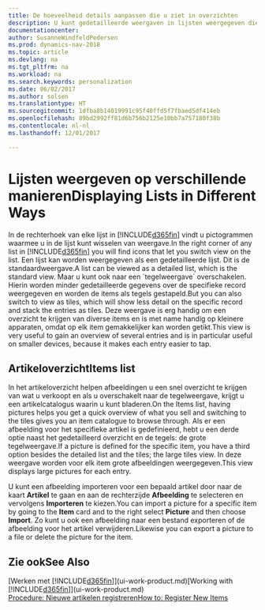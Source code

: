 ```yaml
---
title: De hoeveelheid details aanpassen die u ziet in overzichten
description: U kunt gedetailleerde weergaven in lijsten weergegeven die meer informatie bieden, of als tekens die gemakkelijk visueel te scannen zijn.
documentationcenter: 
author: SusanneWindfeldPedersen
ms.prod: dynamics-nav-2018
ms.topic: article
ms.devlang: na
ms.tgt_pltfrm: na
ms.workload: na
ms.search.keywords: personalization
ms.date: 06/02/2017
ms.author: solsen
ms.translationtype: HT
ms.sourcegitcommit: 1dfba8b14019991c95f40ffd5f7fbaed5df414eb
ms.openlocfilehash: 89bd2992ff81d6b756b2125e10bb7a757180f38b
ms.contentlocale: nl-nl
ms.lasthandoff: 12/01/2017

---
```

# <a name="displaying-lists-in-different-ways"></a><span data-ttu-id="c196e-103">Lijsten weergeven op verschillende manieren</span><span class="sxs-lookup"><span data-stu-id="c196e-103">Displaying Lists in Different Ways</span></span>
<span data-ttu-id="c196e-104">In de rechterhoek van elke lijst in [!INCLUDE[d365fin](includes/d365fin_md.md)] vindt u pictogrammen waarmee u in de lijst kunt wisselen van weergave.</span><span class="sxs-lookup"><span data-stu-id="c196e-104">In the right corner of any list in [!INCLUDE[d365fin](includes/d365fin_md.md)] you will find icons that let you switch view on the list.</span></span> <span data-ttu-id="c196e-105">Een lijst kan worden weergegeven als een gedetailleerde lijst. Dit is de standaardweergave.</span><span class="sxs-lookup"><span data-stu-id="c196e-105">A list can be viewed as a detailed list, which is the standard view.</span></span> <span data-ttu-id="c196e-106">Maar u kunt ook naar een ´tegelweergave´ overschakelen. Hierin worden minder gedetailleerde gegevens over de specifieke record weergegeven en worden de items als tegels gestapeld.</span><span class="sxs-lookup"><span data-stu-id="c196e-106">But you can also switch to view as tiles, which will show less detail on the specific record and stack the entries as tiles.</span></span> <span data-ttu-id="c196e-107">Deze weergave is erg handig om een overzicht te krijgen van diverse items en is met name handig op kleinere apparaten, omdat op elk item gemakkelijker kan worden getikt.</span><span class="sxs-lookup"><span data-stu-id="c196e-107">This view is very useful to gain an overview of several entries and is in particular useful on smaller devices, because it makes each entry easier to tap.</span></span>

## <a name="items-list"></a><span data-ttu-id="c196e-108">Artikeloverzicht</span><span class="sxs-lookup"><span data-stu-id="c196e-108">Items list</span></span>
<span data-ttu-id="c196e-109">In het artikeloverzicht helpen afbeeldingen u een snel overzicht te krijgen van wat u verkoopt en als u overschakelt naar de tegelweergave, krijgt u een artikelcatalogus waarin u kunt bladeren.</span><span class="sxs-lookup"><span data-stu-id="c196e-109">On the Items list, having pictures helps you get a quick overview of what you sell and switching to the tiles gives you an item catalogue to browse through.</span></span> <span data-ttu-id="c196e-110">Als er een afbeelding voor het specifieke artikel is gedefinieerd, hebt u een derde optie naast het gedetailleerd overzicht en de tegels: de grote tegelweergave.</span><span class="sxs-lookup"><span data-stu-id="c196e-110">If a picture is defined for the specific item, you have a third option besides the detailed list and the tiles; the large tiles view.</span></span> <span data-ttu-id="c196e-111">In deze weergave worden voor elk item grote afbeeldingen weergegeven.</span><span class="sxs-lookup"><span data-stu-id="c196e-111">This view displays large pictures for each entry.</span></span>

<span data-ttu-id="c196e-112">U kunt een afbeelding importeren voor een bepaald artikel door naar de kaart **Artikel** te gaan en aan de rechterzijde **Afbeelding** te selecteren en vervolgens **Importeren** te kiezen.</span><span class="sxs-lookup"><span data-stu-id="c196e-112">You can import a picture for a specific item by going to the **Item** card and to the right select **Picture** and then choose **Import**.</span></span> <span data-ttu-id="c196e-113">Zo kunt u ook een afbeelding naar een bestand exporteren of de afbeelding voor het artikel verwijderen.</span><span class="sxs-lookup"><span data-stu-id="c196e-113">Likewise you can export a picture to a file or delete the picture for the item.</span></span>  

## <a name="see-also"></a><span data-ttu-id="c196e-114">Zie ook</span><span class="sxs-lookup"><span data-stu-id="c196e-114">See Also</span></span>
<span data-ttu-id="c196e-115">[Werken met [!INCLUDE[d365fin](includes/d365fin_md.md)]](ui-work-product.md)</span><span class="sxs-lookup"><span data-stu-id="c196e-115">[Working with [!INCLUDE[d365fin](includes/d365fin_md.md)]](ui-work-product.md)</span></span>  
[<span data-ttu-id="c196e-116">Procedure: Nieuwe artikelen registreren</span><span class="sxs-lookup"><span data-stu-id="c196e-116">How to: Register New Items</span></span>](inventory-how-register-new-items.md)  

